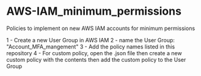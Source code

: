 # AWS-IAM_minimum_permissions
Policies to implement on new AWS IAM accounts for minimum permissions

1 - Create a new User Group in AWS IAM
2 - name the User Group: "Account_MFA_mangement"
3 - Add the policy names listed in this repository
4 - For custom policy, open the .json file then create a new custom policy with the contents
    then add the custom policy to the User Group
